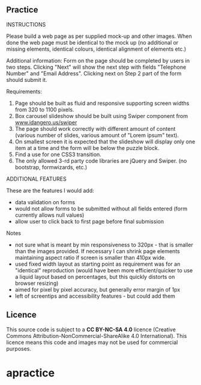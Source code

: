 ## Practice 

INSTRUCTIONS

Please build a web page as per supplied mock-up and other images. When done the web page must be identical to the mock up (no additional or missing elements, identical colours, identical alignment of elements etc.)

Additional information:
Form on the page should be completed by users in two steps. Clicking "Next" will show the next step with fields "Telephone Number" and "Email Address". Clicking next on Step 2 part of the form should submit it.

Requirements:
1. Page should be built as fluid and responsive supporting screen widths from 320 to 1100 pixels.
2. Box carousel slideshow should be built using Swiper component from www.idangero.us/swiper
3. The page should work correctly with different amount of content (various number of slides, various amount of "Lorem ipsum" text).
4. On smallest screen it is expected that the slideshow will display only one item at a time and the form will be below the puzzle block.
5. Find a use for one CSS3 transition.
6. The only allowed 3-rd party code libraries are jQuery and Swiper. (no bootstrap, formwizards, etc.)

ADDITIONAL FEATURES

These are the features I would add:
- data validation on forms
- would not allow forms to be submitted without all fields entered (form currently allows null values)
- allow user to click back to first page before final submission

Notes
- not sure what is meant by min responsiveness to 320px - that is smaller than the images provided. If necessary I can shrink page elements maintaining aspect ratio if screen is smaller than 410px wide.
- used fixed width layout as starting point as requirement was for an "identical" reproduction (would have been more efficient/quicker to use a liquid layout based on percentages, but this quickly distorts on browser resizing)
- aimed for pixel by pixel accuracy, but generally error margin of 1px
- left of screentips and accessibility features - but could add them

## Licence

This source code is subject to a **CC BY-NC-SA 4.0** licence (Creative Commons Attribution-NonCommercial-ShareAlike 4.0 International). This licence means this code and images may not be used for commercial purposes.



# apractice
